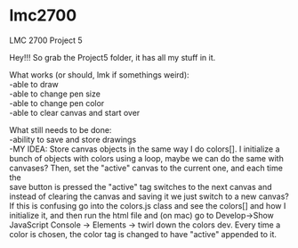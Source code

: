 # lmc2700
LMC 2700 Project 5

Hey!!! So grab the Project5 folder, it has all my stuff in it.

What works (or should, lmk if somethings weird):  
  -able to draw  
  -able to change pen size  
  -able to change pen color  
  -able to clear canvas and start over  
  
What still needs to be done:  
  -ability to save and store drawings  
    -MY IDEA: Store canvas objects in the same way I do colors[]. I initialize a bunch of <dev> objects with colors
    using a loop, maybe we can do the same with canvases? Then, set the "active" canvas to the current one, and each time the   
   save button is pressed the "active" tag switches to the next canvas and instead of clearing the canvas and saving it we just switch to a new canvas? If this is confusing go into the colors.js class and see the colors[] and how I initialize it, and then run the html file and (on mac) go to Develop->Show JavaScript Console -> Elements -> twirl down the colors dev. Every time a color is chosen, the color tag is changed to have "active" appended to it.

